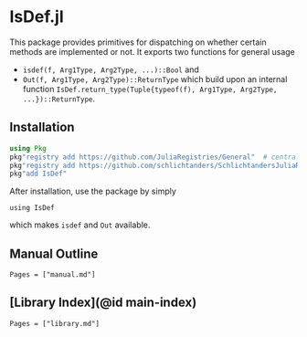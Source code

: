 # IsDef.jl

This package provides primitives for dispatching on whether certain methods are implemented or not.
It exports two functions for general usage
* `isdef(f, Arg1Type, Arg2Type, ...)::Bool` and
* `Out(f, Arg1Type, Arg2Type)::ReturnType`
which build upon an internal function `IsDef.return_type(Tuple{typeof(f), Arg1Type, Arg2Type, ...})::ReturnType`.


## Installation

```julia
using Pkg
pkg"registry add https://github.com/JuliaRegistries/General"  # central julia repository
pkg"registry add https://github.com/schlichtanders/SchlichtandersJuliaRegistry.jl"  # custom repository
pkg"add IsDef"
```

After installation, use the package by simply
```jldoctest global
using IsDef
```
which makes `isdef` and `Out` available.


## Manual Outline

```@contents
Pages = ["manual.md"]
```

## [Library Index](@id main-index)

```@index
Pages = ["library.md"]
```
